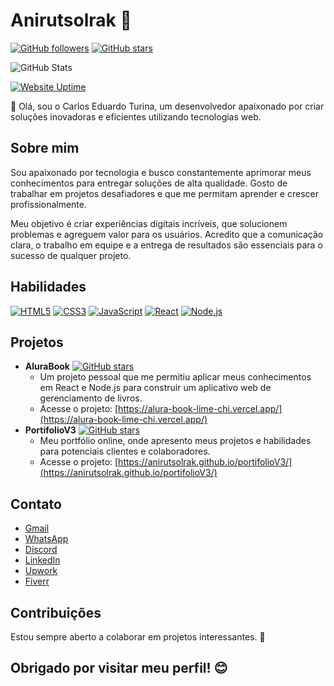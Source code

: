 # Anirutsolrak 👋

[![GitHub followers](https://img.shields.io/github/followers/anirutsolrak?style=social)](https://github.com/anirutsolrak)
[![GitHub stars](https://img.shields.io/github/stars/anirutsolrak/anirutsolrak?style=social)](https://github.com/anirutsolrak/anirutsolrak)

<!-- stats -->
![GitHub Stats](https://github-readme-stats.vercel.app/api?username=anirutsolrak&theme=blue-green)
<!-- endstats -->

[![Website Uptime](https://img.shields.io/website-up-down-green-red/http/monip.org.svg)](https://monip.org)

👋 Olá, sou o Carlos Eduardo Turina, um desenvolvedor apaixonado por criar soluções inovadoras e eficientes utilizando tecnologias web.

## Sobre mim

Sou apaixonado por tecnologia e busco constantemente aprimorar meus conhecimentos para entregar soluções de alta qualidade. Gosto de trabalhar em projetos desafiadores e que me permitam aprender e crescer profissionalmente. 

Meu objetivo é criar experiências digitais incríveis, que solucionem problemas e agreguem valor para os usuários. Acredito que a comunicação clara, o trabalho em equipe e a entrega de resultados são essenciais para o sucesso de qualquer projeto.

## Habilidades

[![HTML5](https://img.shields.io/badge/html5-E34F26.svg?style=flat&logo=html5&logoColor=white)](https://www.w3.org/html/)
[![CSS3](https://img.shields.io/badge/css3-1572B6.svg?style=flat&logo=css3&logoColor=white)](https://www.w3.org/Style/CSS/)
[![JavaScript](https://img.shields.io/badge/JavaScript-F7DF1E.svg?style=flat&logo=javascript&logoColor=white)](https://www.javascript.com/)
[![React](https://img.shields.io/badge/React-61DAFB.svg?style=flat&logo=react&logoColor=white)](https://reactjs.org/)
[![Node.js](https://img.shields.io/badge/Node.js-43853D.svg?style=flat&logo=nodejs&logoColor=white)](https://nodejs.org/)

## Projetos

* **AluraBook** [![GitHub stars](https://img.shields.io/github/stars/anirutsolrak/alura-book?style=social)](https://github.com/anirutsolrak/AluraBook)
  * Um projeto pessoal que me permitiu aplicar meus conhecimentos em React e Node.js para construir um aplicativo web de gerenciamento de livros.
  * Acesse o projeto: [https://alura-book-lime-chi.vercel.app/](https://alura-book-lime-chi.vercel.app/)
* **PortifolioV3** [![GitHub stars](https://img.shields.io/github/stars/anirutsolrak/portifolioV3?style=social)](https://github.com/anirutsolrak/portifolioV3)
  * Meu portfólio online, onde apresento meus projetos e habilidades para potenciais clientes e colaboradores.
  * Acesse o projeto: [https://anirutsolrak.github.io/portifolioV3/](https://anirutsolrak.github.io/portifolioV3/)

## Contato

* [Gmail](mailto:carloseduardoturina@gmail.com)
* [WhatsApp](https://wa.me/+5511939621151)
* [Discord](https://discordapp.com/users/anirutsolrak)
* [LinkedIn](https://www.linkedin.com/in/carlos-eduardo-turina-014a5425b?utm_source=share&utm_campaign=share_via&utm_content=profile&utm_medium=android_app)
* [Upwork](https://www.upwork.com/freelancers/~01685c2af23c38f15f)
* [Fiverr](https://br.fiverr.com/anirutsolrak)

## Contribuições

Estou sempre aberto a colaborar em projetos interessantes. 🤝

## Obrigado por visitar meu perfil! 😊
